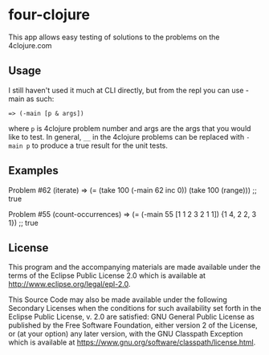 # four-clojure

This app allows easy testing of solutions to the problems on the 4clojure.com

## Usage

I still haven't used it much at CLI directly, but from the repl you can use -main
as such:

	=> (-main [p & args])

where `p` is 4clojure problem number and args are the args that you would like to test.
In general, `__` in the 4clojure problems can be replaced with `-main p` to produce
a true result for the unit tests.

## Examples

Problem #62 (iterate)
    => (= (take 100 (-main 62 inc 0)) (take 100 (range)))
    ;; true

Problem #55 (count-occurrences)
    => (= (-main 55 [1 1 2 3 2 1 1]) {1 4, 2 2, 3 1})
    ;; true

## License

This program and the accompanying materials are made available under the
terms of the Eclipse Public License 2.0 which is available at
http://www.eclipse.org/legal/epl-2.0.

This Source Code may also be made available under the following Secondary
Licenses when the conditions for such availability set forth in the Eclipse
Public License, v. 2.0 are satisfied: GNU General Public License as published by
the Free Software Foundation, either version 2 of the License, or (at your
option) any later version, with the GNU Classpath Exception which is available
at https://www.gnu.org/software/classpath/license.html.
